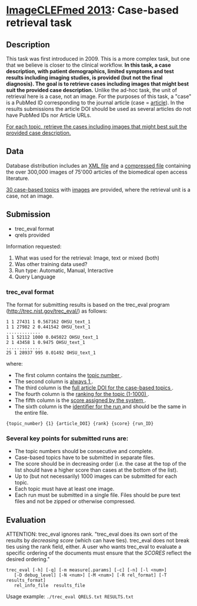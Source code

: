 # [ImageCLEFmed 2013](https://www.imageclef.org/2013/medical): Case-based retrieval task

## Description
This task was first introduced in 2009. This is a more complex task, but one that we believe is closer to the clinical workflow. <b> In this task, a case description, with patient demographics, limited symptoms and test results including imaging studies, is provided (but not the final diagnosis). The goal is to retrieve cases including images that might best suit the provided case description.</b> Unlike the ad-hoc task, the unit of retrieval here is a case, not an image. For the purposes of this task, a "case" is a PubMed ID corresponding to the journal article (case = [article](data/meta-xml/one-file-per-article/)). In the results submissions the article DOI should be used as several articles do not have PubMed IDs nor Article URLs.

<u> For each [topic](data/case-based-topics.xml), retrieve the [cases](data/meta-xml/one-file-per-article/) including images that might best suit the provided case description. </u>

## Data
Database distribution includes an [XML file](data/meta-xml/) and a [compressed file](data/figures/) containing the over 300,000 images of 75'000 articles of the biomedical open access literature.

[30 case-based topics](data/case-based-topics.xml) with [images](data/CaseQueryImages2013/) are provided, where the retrieval unit is a case, not an image.

## Submission
- trec_eval format 
- qrels provided

Information requested:
1. What was used for the retrieval: Image, text or mixed (both)
2. Was other training data used?
3. Run type: Automatic, Manual, Interactive
4. Query Language

### trec_eval format

The format for submitting results is based on the trec_eval program (http://trec.nist.gov/trec_eval/) as follows:

```
1 1 27431 1 0.567162 OHSU_text_1
1 1 27982 2 0.441542 OHSU_text_1
.............
1 1 52112 1000 0.045022 OHSU_text_1
2 1 43458 1 0.9475 OHSU_text_1
.............
25 1 28937 995 0.01492 OHSU_text_1
```

where:

- The first column contains the <u> topic number </u>.
- The second column is <u> always 1 </u>.
- The third column is the  <u> full article DOI for the case-based topics </u>.
- The fourth column is the <u> ranking for the topic (1-1000) </u>.
- The fifth column is the <u> score assigned by the system </u>.
- The sixth column is the <u> identifier for the run </u> and should be the same in the entire file.

`{topic_number} {1} {article_DOI} {rank} {score} {run_ID}`

### Several key points for submitted runs are:

- The topic numbers should be consecutive and complete.
- Case-based topics have to be submitted in separate files.
- The score should be in decreasing order (i.e. the case at the top of the list should have a higher score than cases at the bottom of the list).
- Up to (but not necessarily) 1000 images can be submitted for each topic.
- Each topic must have at least one image.
- Each run must be submitted in a single file. Files should be pure text files and not be zipped or otherwise compressed.

## Evaluation

ATTENTION: trec_eval ignores rank. "trec_eval does its own sort of the results by *decreasing score* (which can have ties). trec_eval does not break ties using the rank field, either. A user who wants trec_eval to evaluate a specific ordering of the documents must ensure that the *SCORES* reflect the desired ordering."

```
trec_eval [-h] [-q] [-m measure[.params] [-c] [-n] [-l <num>]
   [-D debug_level] [-N <num>] [-M <num>] [-R rel_format] [-T results_format]
   rel_info_file  results_file
```

Usage example: `./trec_eval QRELS.txt RESULTS.txt`